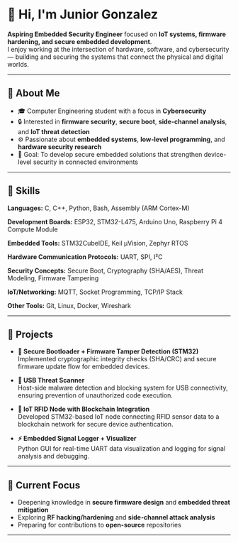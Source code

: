 # 👋 Hi, I'm Junior Gonzalez

**Aspiring Embedded Security Engineer** focused on **IoT systems, firmware hardening, and secure embedded development**.  
I enjoy working at the intersection of hardware, software, and cybersecurity — building and securing the systems that connect the physical and digital worlds.

---

## 🧩 About Me
- 🎓 Computer Engineering student with a focus in **Cybersecurity**
- 🔒 Interested in **firmware security**, **secure boot**, **side-channel analysis**, and **IoT threat detection**
- ⚙️ Passionate about **embedded systems**, **low-level programming**, and **hardware security research**
- 🎯 Goal: To develop secure embedded solutions that strengthen device-level security in connected environments

---

## 🧠 Skills
**Languages:** C, C++, Python, Bash, Assembly (ARM Cortex-M)  

**Development Boards:** ESP32, STM32-L475, Arduino Uno, Raspberry Pi 4 Compute Module

**Embedded Tools:** STM32CubeIDE, Keil µVision, Zephyr RTOS

**Hardware Communication Protocols:** UART, SPI, I²C

**Security Concepts:** Secure Boot, Cryptography (SHA/AES), Threat Modeling, Firmware Tampering

**IoT/Networking:** MQTT, Socket Programming, TCP/IP Stack

**Other Tools:** Git, Linux, Docker, Wireshark

---

## 🧪 Projects
- **🔐 Secure Bootloader + Firmware Tamper Detection (STM32)**  
  Implemented cryptographic integrity checks (SHA/CRC) and secure firmware update flow for embedded devices.

- **🧠 USB Threat Scanner**  
  Host-side malware detection and blocking system for USB connectivity, ensuring prevention of unauthorized code execution.
  
- **📶 IoT RFID Node with Blockchain Integration**  
  Developed STM32-based IoT node connecting RFID sensor data to a blockchain network for secure device authentication.

- **⚡ Embedded Signal Logger + Visualizer**  
  Python GUI for real-time UART data visualization and logging for signal analysis and debugging.

---

## 🌱 Current Focus
- Deepening knowledge in **secure firmware design** and **embedded threat mitigation**
- Exploring **RF hacking/hardening** and **side-channel attack analysis**
- Preparing for contributions to **open-source** repositories

---
